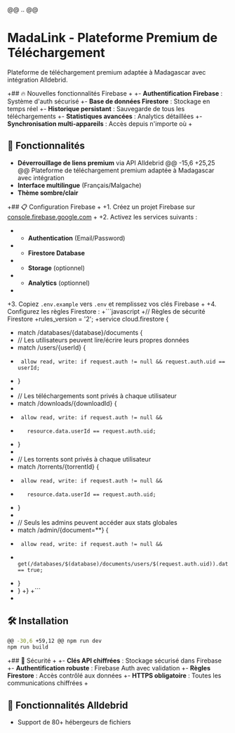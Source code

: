 @@ .. @@
 # MadaLink - Plateforme Premium de Téléchargement

 Plateforme de téléchargement premium adaptée à Madagascar avec intégration Alldebrid.

+## 🔥 Nouvelles fonctionnalités Firebase
+
+- **Authentification Firebase** : Système d'auth sécurisé
+- **Base de données Firestore** : Stockage en temps réel
+- **Historique persistant** : Sauvegarde de tous les téléchargements
+- **Statistiques avancées** : Analytics détaillées
+- **Synchronisation multi-appareils** : Accès depuis n'importe où
+
 ## 🚀 Fonctionnalités

 - **Déverrouillage de liens premium** via API Alldebrid
@@ -15,6 +25,25 @@ Plateforme de téléchargement premium adaptée à Madagascar avec intégration
 - **Interface multilingue** (Français/Malgache)
 - **Thème sombre/clair**

+## 📋 Configuration Firebase
+
+1. Créez un projet Firebase sur [console.firebase.google.com](https://console.firebase.google.com)
+
+2. Activez les services suivants :
+   - **Authentication** (Email/Password)
+   - **Firestore Database**
+   - **Storage** (optionnel)
+   - **Analytics** (optionnel)
+
+3. Copiez `.env.example` vers `.env` et remplissez vos clés Firebase
+
+4. Configurez les règles Firestore :
+```javascript
+// Règles de sécurité Firestore
+rules_version = '2';
+service cloud.firestore {
+  match /databases/{database}/documents {
+    // Les utilisateurs peuvent lire/écrire leurs propres données
+    match /users/{userId} {
+      allow read, write: if request.auth != null && request.auth.uid == userId;
+    }
+    
+    // Les téléchargements sont privés à chaque utilisateur
+    match /downloads/{downloadId} {
+      allow read, write: if request.auth != null && 
+        resource.data.userId == request.auth.uid;
+    }
+    
+    // Les torrents sont privés à chaque utilisateur
+    match /torrents/{torrentId} {
+      allow read, write: if request.auth != null && 
+        resource.data.userId == request.auth.uid;
+    }
+    
+    // Seuls les admins peuvent accéder aux stats globales
+    match /admin/{document=**} {
+      allow read, write: if request.auth != null && 
+        get(/databases/$(database)/documents/users/$(request.auth.uid)).data.isAdmin == true;
+    }
+  }
+}
+```
+
 ## 🛠️ Installation

 ```bash
@@ -30,6 +59,12 @@ npm run dev
 npm run build
 ```

+## 🔐 Sécurité
+
+- **Clés API chiffrées** : Stockage sécurisé dans Firebase
+- **Authentification robuste** : Firebase Auth avec validation
+- **Règles Firestore** : Accès contrôlé aux données
+- **HTTPS obligatoire** : Toutes les communications chiffrées
+
 ## 📱 Fonctionnalités Alldebrid

 - Support de 80+ hébergeurs de fichiers
